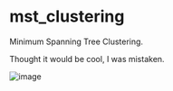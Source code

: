 # mst_clustering
Minimum Spanning Tree Clustering.

Thought it would be cool, I was mistaken.

![image](res_5_guassians.png)
